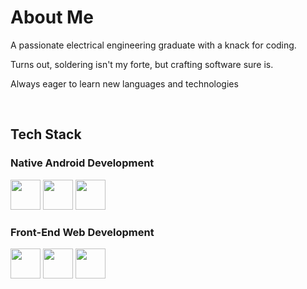 <div align="left">
<h1>About Me</h1>
<p>A passionate electrical engineering graduate with a knack for coding.</p> 
<p>Turns out, soldering isn't my forte, but crafting software sure is.</p>
<p>Always eager to learn new languages and technologies</p>
<br>
<h2>Tech Stack</h2>
<h3>Native Android Development</h2>  
<img src="https://cdn.jsdelivr.net/gh/devicons/devicon/icons/kotlin/kotlin-original.svg" style="height: 3rem"/>
<img src="https://cdn.jsdelivr.net/gh/devicons/devicon/icons/androidstudio/androidstudio-original.svg" style="height: 3rem"/>
<img src="https://cdn.jsdelivr.net/gh/devicons/devicon/icons/firebase/firebase-plain-wordmark.svg" style="height: 3rem"/>
<h3>Front-End Web Development</h2>  
<img src="https://cdn.jsdelivr.net/gh/devicons/devicon@latest/icons/html5/html5-original.svg" style="height: 3rem"/>
<img src="https://cdn.jsdelivr.net/gh/devicons/devicon@latest/icons/css3/css3-original.svg" style="height: 3rem"/>
<img src="https://cdn.jsdelivr.net/gh/devicons/devicon@latest/icons/javascript/javascript-original.svg" style="height: 3rem"/>
</div>
